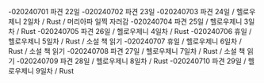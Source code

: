 -020240701 파견 22일
-020240702 파견 23일
-020240703 파견 24일 / 헬로우제니 2일차 / Rust / 머리아파 일찍 자러감
-020240704 파견 25일 / 헬로우제니 3일차 / Rust
-020240705 파견 26일 / 헬로우제니 4일차 / Rust
-020240706 휴일 / 헬로우제니 5일차 / Rust / 소설 책 읽기
-020240707 휴일 / 헬로우제니 6일차 / Rust / 소설 책 읽기
-020240708 파견 27일 / 헬로우제니 7일차 / Rust / 소설 책 읽기
-020240709 파견 28일 / 헬로우제니 8일차 / Rust
-020240710 파견 29일 / 헬로우제니 9일차 / Rust
